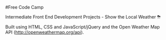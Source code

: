 #Free Code Camp

Intermediate Front End Development Projects - Show the Local Weather ⛈

Built using HTML, CSS and JavaScript/jQuery and the Open Weather Map API (http://openweathermap.org/api).